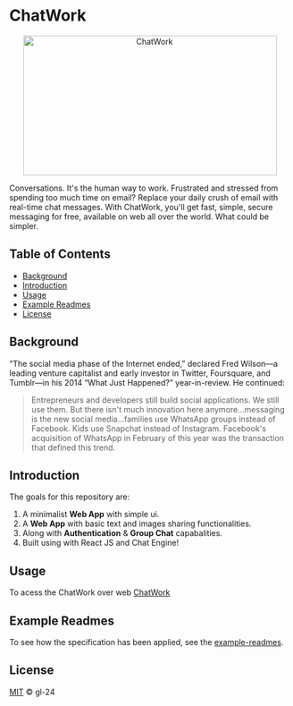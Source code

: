 # ChatWork
<div>
  <p align="center">
    <img height="250px" width="95%" src="https://user-images.githubusercontent.com/67200542/195823434-5ed622b7-1c20-46c6-8064-5dcd5d6f5ca6.png" alt="ChatWork" />
  </p> 
</div>

<div>
  Conversations. It's the human way to work.
  Frustrated and stressed from spending too much time on email?
  Replace your daily crush of email with real-time chat messages. 
  With ChatWork, you'll get fast, simple, secure messaging
  for free, available on web all over the world.
  What could be simpler.
</div>


## Table of Contents

- [Background](#background)
- [Introduction](#introduction)
- [Usage](#usage)
- [Example Readmes](#example-readmes)
- [License](#license)

## Background
“The social media phase of the Internet ended,” declared Fred Wilson—a leading venture capitalist and early investor in Twitter, Foursquare, and Tumblr—in his 2014 “What Just Happened?” year-in-review. He continued:

> Entrepreneurs and developers still build social applications. We still use them. But there isn't much innovation here anymore…messaging is the new social media…families use WhatsApp groups instead of Facebook. Kids use Snapchat instead of Instagram. Facebook's acquisition of WhatsApp in February of this year was the transaction that defined this trend.

## Introduction

The goals for this repository are:

1. A minimalist **Web App** with simple ui. 
2. A **Web App** with basic text and images sharing functionalities.
3. Along with **Authentication** & **Group Chat** capabalities.
4. Built using with React JS and Chat Engine!

## Usage

To acess the ChatWork over web [ChatWork](https://bit.ly/3TkOIW5)


## Example Readmes

To see how the specification has been applied, see the [example-readmes](example-readmes/).

## License

[MIT](LICENSE) © gl-24
